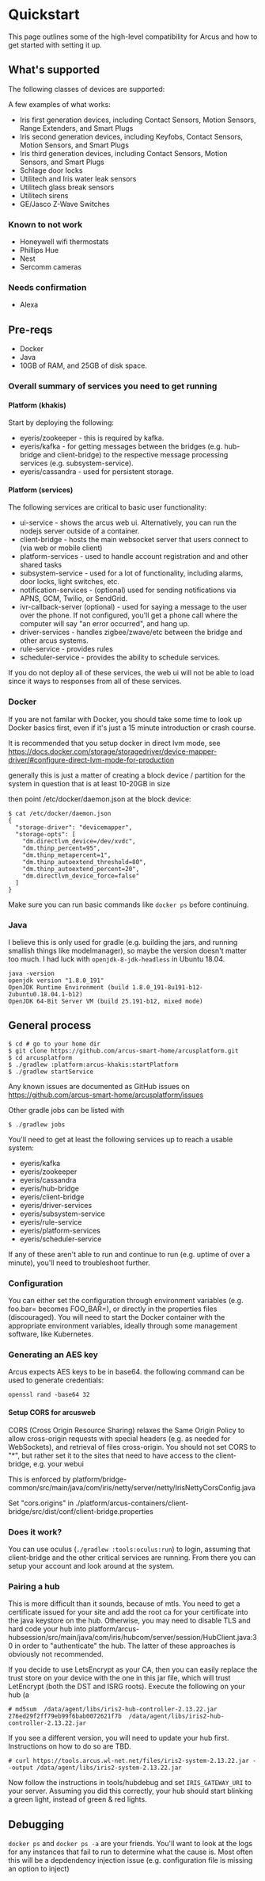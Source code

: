 # Quickstart

This page outlines some of the high-level compatibility for Arcus and how to get started with setting it up.

## What's supported

The following classes of devices are supported:

A few examples of what works:

* Iris first generation devices, including Contact Sensors, Motion Sensors, Range Extenders, and Smart Plugs
* Iris second generation devices, including Keyfobs, Contact Sensors, Motion Sensors, and Smart Plugs
* Iris third generation devices, including Contact Sensors, Motion Sensors, and Smart Plugs
* Schlage door locks
* Utilitech and Iris water leak sensors
* Utilitech glass break sensors
* Utilitech sirens
* GE/Jasco Z-Wave Switches

### Known to not work

* Honeywell wifi thermostats
* Phillips Hue
* Nest
* Sercomm cameras

### Needs confirmation

* Alexa

## Pre-reqs

* Docker
* Java
* 10GB of RAM, and 25GB of disk space.

### Overall summary of services you need to get running

#### Platform (khakis)
Start by deploying the following:
* eyeris/zookeeper - this is required by kafka.
* eyeris/kafka - for getting messages between the bridges (e.g. hub-bridge and client-bridge) to the respective message processing services (e.g. subsystem-service).
* eyeris/cassandra - used for persistent storage.


#### Platform (services)
The following services are critical to basic user functionality:

* ui-service - shows the arcus web ui. Alternatively, you can run the nodejs server outside of a container.
* client-bridge - hosts the main websocket server that users connect to (via web or mobile client)
* platform-services - used to handle account registration and and other shared tasks
* subsystem-service - used for a lot of functionality, including alarms, door locks, light switches, etc.
* notification-services - (optional) used for sending notifications via APNS, GCM, Twilio, or SendGrid.
* ivr-callback-server (optional) - used for saying a message to the user over the phone. If not configured, you'll get a phone call where the computer will say "an error occurred", and hang up.
* driver-services - handles zigbee/zwave/etc between the bridge and other arcus systems.
* rule-service - provides rules
* scheduler-service - provides the ability to schedule services.

If you do not deploy all of these services, the web ui will not be able to load since it ways to responses from all of these services.

### Docker

If you are not familar with Docker, you should take some time to look up Docker basics first, even if it's just a 15 minute introduction or crash course.

It is recommended that you setup docker in direct lvm mode, see https://docs.docker.com/storage/storagedriver/device-mapper-driver/#configure-direct-lvm-mode-for-production

generally this is just a matter of creating a block device / partition for the system in question that is at least 10-20GB in size

then point /etc/docker/daemon.json at the block device:

```
$ cat /etc/docker/daemon.json 
{
  "storage-driver": "devicemapper",
  "storage-opts": [
    "dm.directlvm_device=/dev/xvdc",
    "dm.thinp_percent=95",
    "dm.thinp_metapercent=1",
    "dm.thinp_autoextend_threshold=80",
    "dm.thinp_autoextend_percent=20",
    "dm.directlvm_device_force=false"
  ]
}
```

Make sure you can run basic commands like `docker ps` before continuing.

### Java

I believe this is only used for gradle (e.g. building the jars, and running smallish things like modelmanager), so maybe the version doesn't matter too much. I had luck with `openjdk-8-jdk-headless` in Ubuntu 18.04.

```
java -version
openjdk version "1.8.0_191"
OpenJDK Runtime Environment (build 1.8.0_191-8u191-b12-2ubuntu0.18.04.1-b12)
OpenJDK 64-Bit Server VM (build 25.191-b12, mixed mode)
```

## General process

```
$ cd # go to your home dir
$ git clone https://github.com/arcus-smart-home/arcusplatform.git
$ cd arcusplatform
$ ./gradlew :platform:arcus-khakis:startPlatform
$ ./gradlew startService
```

Any known issues are documented as GitHub issues on https://github.com/arcus-smart-home/arcusplatform/issues

Other gradle jobs can be listed with

```
$ ./gradlew jobs
```

You'll need to get at least the following services up to reach a usable system:

* eyeris/kafka
* eyeris/zookeeper
* eyeris/cassandra
* eyeris/hub-bridge
* eyeris/client-bridge
* eyeris/driver-services
* eyeris/subsystem-service
* eyeris/rule-service
* eyeris/platform-services
* eyeris/scheduler-service

If any of these aren't able to run and continue to run (e.g. uptime of over a minute), you'll need to troubleshoot further.

### Configuration

You can either set the configuration through environment variables (e.g. foo.bar= becomes FOO_BAR=), or directly in the properties files (discouraged). You will need to start the Docker container with the appropriate environment variables, ideally through some management software, like Kubernetes.

### Generating an AES key

Arcus expects AES keys to be in base64. the following command can be used to generate credentials:

`openssl rand -base64 32`

#### Setup CORS for arcusweb

CORS (Cross Origin Resource Sharing) relaxes the Same Origin Policy to allow cross-origin requests with special headers (e.g. as needed for WebSockets), and retrieval of files cross-origin. You should not set CORS to "\*", but rather set it to the sites that need to have access to the client-bridge, e.g. your webui

This is enforced by platform/bridge-common/src/main/java/com/iris/netty/server/netty/IrisNettyCorsConfig.java

Set "cors.origins" in ./platform/arcus-containers/client-bridge/src/dist/conf/client-bridge.properties



### Does it work?

You can use oculus (`./gradlew :tools:oculus:run`) to login, assuming that client-bridge and the other critical services are running. From there you can setup your account and look around at the system.

### Pairing a hub

This is more difficult than it sounds, because of mtls. You need to get a certificate issued for your site and add the root ca for your certificate into the java keystore on the hub.
Otherwise, you may need to disable TLS and hard code your hub into platform/arcus-hubsession/src/main/java/com/iris/hubcom/server/session/HubClient.java:30 in order to "authenticate" the hub. The latter of these approaches is obviously not recommended.

If you decide to use LetsEncrypt as your CA, then you can easily replace the trust store on your device with the one in this jar file, which will trust LetEncrypt (both the DST and ISRG roots). Execute the following on your hub (a

```
# md5sum  /data/agent/libs/iris2-hub-controller-2.13.22.jar
276ed29f2ff79eb99f6bab0072621f7b  /data/agent/libs/iris2-hub-controller-2.13.22.jar
```
If you see a different version, you will need to update your hub first. Instructions on how to do so are TBD.

```
# curl https://tools.arcus.wl-net.net/files/iris2-system-2.13.22.jar --output /data/agent/libs/iris2-system-2.13.22.jar 
```

Now follow the instructions in tools/hubdebug and set `IRIS_GATEWAY_URI` to your server. Assuming you did this correctly, your hub should start blinking a green light, instead of green & red lights.

## Debugging

`docker ps` and `docker ps -a` are your friends. You'll want to look at the logs for any instances that fail to run to determine what the cause is. Most often this will be a depdendency injection issue (e.g. configuration file is missing an option to inject)


